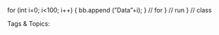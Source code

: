 for (int i=0; i<100; i++) {
bb.append  (”Data”+i);
} // for
} // run
} // class

   Tags & Topics:
   